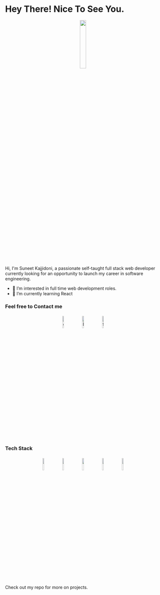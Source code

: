 # Hey There! Nice To See You.

<p align="center">
<img width="20%" src="https://img.icons8.com/ios-filled/96/000000/programming.png"/>
</p>

Hi, I'm Suneet Kajjidoni, a passionate self-taught full stack web developer currently looking for an opportunity to launch my career in software engineering.

- 👀 I’m interested in full time web development roles.
- 🌱 I’m currently learning React

### Feel free to Contact me 
<p align="center">
	<a href="https://github.com/kajjidonisuneet"><img alt="github" width="10%" style="padding:5px" src="https://img.icons8.com/clouds/100/000000/github.png"/></a>
	<a href="https://www.linkedin.com/in/kajjidonisuneet/"><img alt="linkedin" width="10%" style="padding:5px" src="https://img.icons8.com/clouds/100/000000/linkedin.png"/></a>
	<a href="https://www.facebook.com/kajjidonisuneet"><img alt="facebook" width="10%" style="padding:5px" src="https://img.icons8.com/clouds/100/000000/facebook-new.png"/></a>
</p>


### Tech Stack
<p align="center">
	<img width="10%" style="padding:5px" src="https://img.icons8.com/color/144/000000/python.png"/>
	<img width="10%" style="padding:5px" src="https://img.icons8.com/color/144/000000/javascript.png"/>
    <img width="10%" style="padding:5px" src="https://img.icons8.com/color/144/000000/flask.png"/>
    <img width="10%" style="padding:5px" src="https://img.icons8.com/color/144/000000/html-5--v1.png"/>
    <img width="10%" style="padding:5px" src="https://img.icons8.com/color/144/000000/css3.png"/>
</p>

Check out my repo for more on projects.

<!---
kajjidonisuneet/kajjidonisuneet is a ✨ special ✨ repository because its `README.md` (this file) appears on your GitHub profile.
You can click the Preview link to take a look at your changes.
--->
